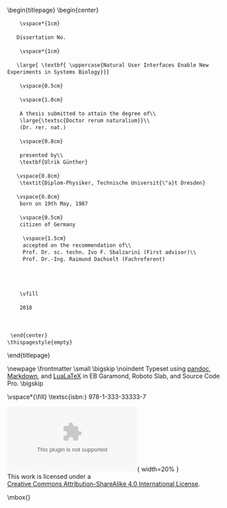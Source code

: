 \begin{titlepage}
    \begin{center}
    
        \vspace*{1cm}
        
       Dissertation No.
       
        \vspace*{1cm}
        
       \large{ \textbf{ \uppercase{Natural User Interfaces Enable New Experiments in Systems Biology}}}
        
        \vspace{0.5cm}
        
        \vspace{1.0cm}
 
        A thesis submitted to attain the degree of\\
        \large{\textsc{Doctor rerum naturalium}}\\ 
        (Dr. rer. nat.)
        
        \vspace{0.8cm}        
         
        presented by\\        
        \textbf{Ulrik Günther}
       
       \vspace{0.8cm}    
        \textit{Diplom-Physiker, Technische Universit{\"a}t Dresden}       
       
       \vspace{0.8cm}          
        born on 19th May, 1987
             
        \vspace{0.5cm}     
        citizen of Germany
        
         \vspace{1.5cm}
         accepted on the recommendation of\\
         Prof. Dr. sc. techn. Ivo F. Sbalzarini (First advisor)\\
         Prof. Dr.-Ing. Raimund Dachselt (Fachreferent)
       

        
        
        \vfill
  
        2018
        
 
 
     \end{center}
    \thispagestyle{empty}
\end{titlepage} 

\newpage
\frontmatter
\small
\bigskip
\noindent Typeset using [pandoc](https://www.pandoc.org), [Markdown](https://daringfireball.net/projects/markdown/), and [LuaLaTeX](http://www.luatex.org/) in EB Garamond, Roboto Slab, and Source Code Pro.
\bigskip

\vspace*{\fill}
\textsc{isbn:} 978-1-333-33333-7

![Creative Commons Logo Badge](./logos/cc-by-sa.eps){ width=20% } \
This work is licensed under a \
[Creative Commons Attribution-ShareAlike 4.0 International License](https://creativecommons.org/licenses/by-sa/4.0/).


\mbox{}
